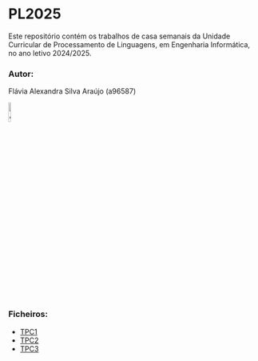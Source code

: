 # PL2025

Este repositório contém os trabalhos de casa semanais da Unidade Curricular de Processamento de Linguagens, em Engenharia Informática, no ano letivo 2024/2025.


### Autor:
Flávia Alexandra Silva Araújo (a96587)

<img src="https://avatars.githubusercontent.com/u/73347444?v=4" alt="Autora" width="10%">

### Ficheiros:
- [TPC1](https://github.com/flaviaraujo/PL2025/tree/main/TPC1)
- [TPC2](https://github.com/flaviaraujo/PL2025/tree/main/TPC2)
- [TPC3](https://github.com/flaviaraujo/PL2025/tree/main/TPC3)
